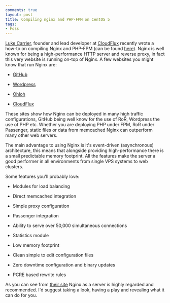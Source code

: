 ```yaml
---
comments: true
layout: post
title: Compiling nginx and PHP-FPM on CentOS 5
tags:
- Foss
---
```


[Luke Carrier](http://lukecarrier.me/), founder and lead developer at [CloudFlux](http://CloudFlux.net) recently wrote a how-to on compiling Nginx and PHP-FPM (can be found [here](http://lukecarrier.me/?p=59)). Nginx is well known for being a high-performance HTTP server and reverse proxy, in fact this very website is running on-top of Nginx. A few websites you might know that run Nginx are:



	
  * [GitHub](http://GitHub.com)

	
  * [Wordpress](http://Wordpress.com)

	
  * [Ohloh](http://Ohloh.net)

	
  * [CloudFlux](http://CloudFlux.net)


These sites show how Nginx can be deployed in many high traffic configurations, GitHub being well know for the use of RoR, Wordpress the use of PHP etc. Whether you are deploying PHP under FPM, RoR under Passenger, static files or data from memcached Nginx can outperform many other web servers.

The main advantage to using Nginx is it's event-driven (asynchronous) architecture, this means that alongside providing high-performance there is a small predictable memory footprint. All the features make the server a good performer in all environments from single VPS systems to web clusters.

Some features you'll probably love:

	
  * Modules for load balancing

	
  * Direct memcached integration

	
  * Simple proxy configuration

	
  * Passenger integration

	
  * Ability to serve over 50,000 simultaneous connections

	
  * Statistics module

	
  * Low memory footprint

	
  * Clean simple to edit configuration files

	
  * Zero downtime configuration and binary updates

	
  * PCRE based rewrite rules


As you can see from [their site](http://wiki.nginx.org/NginxWhyUseIt) Nginx as a server is highly regarded and recommended. I'd suggest taking a look, having a play and revealing what it can do for you.
